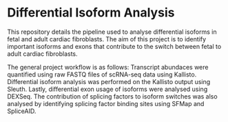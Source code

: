 # Differential Isoform Analysis
This repository details the pipeline used to analyse differential isoforms in fetal and adult cardiac fibroblasts. The aim of this project is to identify important isoforms and exons that contribute to the switch between fetal to adult cardiac fibroblasts.

The general project workflow is as follows: Transcript abundaces were quantified using raw FASTQ files of scRNA-seq data using Kallisto. Differential isoform analysis was performed on the Kallisto output using Sleuth. Lastly, differential exon usage of isoforms were analysed using DEXSeq. The contribution of splicing factors to isoform switches was also analysed by identifying splicing factor binding sites using SFMap and SpliceAID. 
